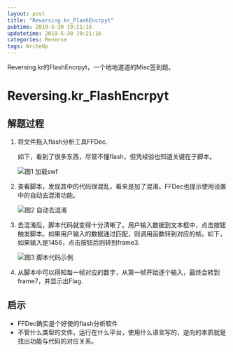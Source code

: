 ```yaml
---
layout: post
title: "Reversing.kr_FlashEncrpyt"
pubtime: 2019-5-30 19:21:16
updatetime: 2019-5-30 19:21:16
categories: Reverse
tags: WriteUp
---
```



Reversing.kr的FlashEncrpyt，一个地地道道的Misc签到题。



# Reversing.kr_FlashEncrpyt

## 解题过程

1. 将文件拖入flash分析工具FFDec.

   如下，看到了很多东西，尽管不懂flash，但凭经验也知道关键在于脚本。

   ![图1 加载swf](https://chrishuppor.github.io/image/Snipaste_2019-05-30_16-35-45.PNG)

2. 查看脚本，发现其中的代码很混乱，看来是加了混淆。FFDec也提示使用设置中的自动去混淆功能。

   ![图2 自动去混淆](https://chrishuppor.github.io/image/Snipaste_2019-05-30_16-40-57.PNG)

3. 去混淆后，脚本代码就变得十分清晰了。用户输入数据到文本框中，点击按钮触发脚本。如果用户输入的数据通过匹配，则调用函数转到对应的帧。如下，如果输入是1456，点击按钮后则转到frame3.

   ![图3 脚本代码示例](https://chrishuppor.github.io/image/Snipaste_2019-05-30_16-42-36.PNG)

4. 从脚本中可以得知每一帧对应的数字，从第一帧开始逐个输入，最终会转到frame7，并显示出Flag.

## 启示

* FFDec确实是个好使的flash分析软件
* 不管什么类型的文件，运行在什么平台，使用什么语言写的，逆向的本质就是找出功能与代码的对应关系。